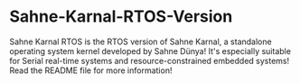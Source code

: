 # Sahne-Karnal-RTOS-Version
Sahne Karnal RTOS is the RTOS version of Sahne Karnal, a standalone operating system kernel developed by Sahne Dünya! It's especially suitable for Serial real-time systems and resource-constrained embedded systems! Read the README file for more information!

